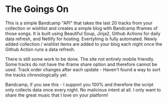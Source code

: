 # The Goings On

This is a simple Bandcamp "API" that takes the last 20 tracks from your collection or wishlist and creates a simple blog with Bandcamp Iframes of those songs. It is built using Beautiful Soup, Jinja2, Github Actions for daily data refresh, and Netlify for hosting. Evertyhing is fully automated. Newly added collection / wishlist items are added to your blog each night once the Github Action runs a data refresh.

There is still some work to be done. The site not entirely mobile friendly. Some tracks do not have the iframe share option and therefore cannot be used. Track order changes after each update - Haven't found a way to sort the tracks chronologically yet.

Bandcamp, if you see this - I support you 100% and therefore the script only collects data once every night. No malicious intent at all. I only want to share the great music that I love on your platform!
